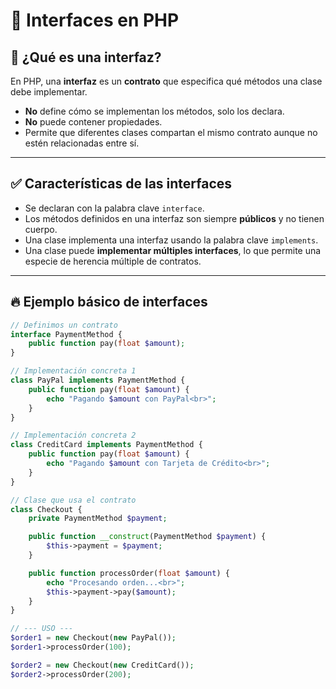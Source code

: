 # 🐘 **Interfaces en PHP**

## 📌 ¿Qué es una interfaz?

En PHP, una **interfaz** es un **contrato** que especifica qué métodos una clase debe implementar.  
- **No** define cómo se implementan los métodos, solo los declara.  
- **No** puede contener propiedades.  
- Permite que diferentes clases compartan el mismo contrato aunque no estén relacionadas entre sí.

---

## ✅ **Características de las interfaces**

- Se declaran con la palabra clave `interface`.
- Los métodos definidos en una interfaz son siempre **públicos** y no tienen cuerpo.
- Una clase implementa una interfaz usando la palabra clave `implements`.
- Una clase puede **implementar múltiples interfaces**, lo que permite una especie de herencia múltiple de contratos.

---

## 🔥 **Ejemplo básico de interfaces**

```php
// Definimos un contrato
interface PaymentMethod {
    public function pay(float $amount);
}

// Implementación concreta 1
class PayPal implements PaymentMethod {
    public function pay(float $amount) {
        echo "Pagando $amount con PayPal<br>";
    }
}

// Implementación concreta 2
class CreditCard implements PaymentMethod {
    public function pay(float $amount) {
        echo "Pagando $amount con Tarjeta de Crédito<br>";
    }
}

// Clase que usa el contrato
class Checkout {
    private PaymentMethod $payment;

    public function __construct(PaymentMethod $payment) {
        $this->payment = $payment;
    }

    public function processOrder(float $amount) {
        echo "Procesando orden...<br>";
        $this->payment->pay($amount);
    }
}

// --- USO ---
$order1 = new Checkout(new PayPal());
$order1->processOrder(100);

$order2 = new Checkout(new CreditCard());
$order2->processOrder(200);
